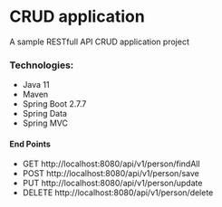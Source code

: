 # CRUD application

A sample RESTfull API CRUD application project

### Technologies:
- Java 11
- Maven
- Spring Boot 2.7.7
- Spring Data
- Spring MVC

#### End Points

- GET http://localhost:8080/api/v1/person/findAll
- POST http://localhost:8080/api/v1/person/save
- PUT http://localhost:8080/api/v1/person/update
- DELETE http://localhost:8080/api/v1/person/delete
